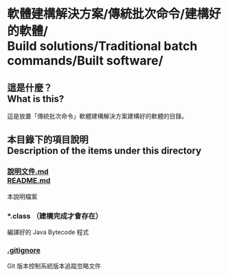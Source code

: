 # 軟體建構解決方案/傳統批次命令/建構好的軟體/<br>Build solutions/Traditional batch commands/Built software/
## 這是什麼？<br />What is this?
這是放置「傳統批次命令」軟體建構解決方案建構好的軟體的目錄。

## 本目錄下的項目說明<br />Description of the items under this directory
### [說明文件.md<br>README.md](README.md)
本說明檔案

### *.class （建構完成才會存在）
編譯好的 Java Bytecode 程式

### [.gitignore](.gitignore)
Git 版本控制系統版本追蹤忽略文件
